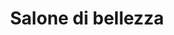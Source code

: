---
title: "Salone di bellezza"
url: /koenigswinter/salone-di-bellezza-siegburger-strasse/
shop: Friseur
---